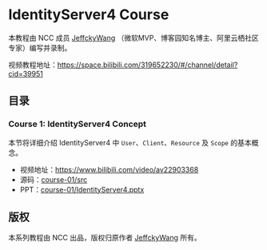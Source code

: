 # IdentityServer4 Course

本教程由 NCC 成员 [JeffckyWang](http://www.cnblogs.com/CreateMyself/) （微软MVP、博客园知名博主、阿里云栖社区专家）编写并录制。

视频教程地址：https://space.bilibili.com/319652230/#/channel/detail?cid=39951

## 目录

### Course 1: IdentityServer4 Concept

本节将详细介绍 IdentityServer4 中 `User`、`Client`、`Resource` 及 `Scope` 的基本概念。

+ 视频地址：https://www.bilibili.com/video/av22903368
+ 源码：[course-01/src](course-01/src)
+ PPT：[course-01/IdentityServer4.pptx](course-01/IdentityServer4.pptx)

## 版权

本系列教程由 NCC 出品，版权归原作者 [JeffckyWang](http://www.cnblogs.com/CreateMyself/) 所有。
